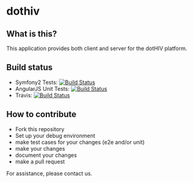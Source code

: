 dothiv
======

What is this?
-------------

This application provides both client and server for the dotHIV platform.

Build status
-------------

 * Symfony2 Tests: [![Build Status](http://dothiv.a4a.de:8080/buildStatus/icon?job=dothiv)](http://dothiv.a4a.de:8080/job/dothiv/)
 * AngularJS Unit Tests: [![Build Status](http://dothiv.a4a.de:8080/buildStatus/icon?job=dothiv-karma)](http://dothiv.a4a.de:8080/job/dothiv-karma/)
 * Travis: [![Build Status](https://secure.travis-ci.org/dothiv/dothiv.png)](http://travis-ci.org/dothiv/dothiv)

How to contribute
-----------------

* Fork this repository
* Set up your debug environment
* make test cases for your changes (e2e and/or unit)
* make your changes
* document your changes
* make a pull request

For assistance, please contact us.
